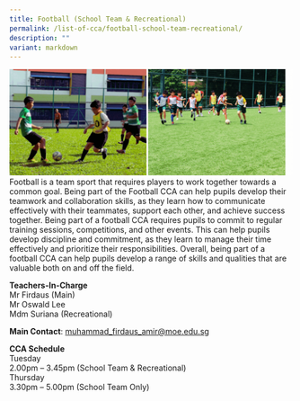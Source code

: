 ```yaml
---
title: Football (School Team & Recreational)
permalink: /list-of-cca/football-school-team-recreational/
description: ""
variant: markdown
---
```

![](/images/CCAs/2023_Football_CCA_GIF.gif)
Football is a team sport that requires players to work together towards a common goal. Being part of the Football CCA can help pupils develop their teamwork and collaboration skills, as they learn how to communicate effectively with their teammates, support each other, and achieve success together. Being part of a football CCA requires pupils to commit to regular training sessions, competitions, and other events. This can help pupils develop discipline and commitment, as they learn to manage their time effectively and prioritize their responsibilities. Overall, being part of a football CCA can help pupils develop a range of skills and qualities that are valuable both on and off the field.

**Teachers-In-Charge**
<br>Mr Firdaus (Main)
<br>Mr Oswald Lee
<br>Mdm Suriana (Recreational)

**Main Contact**: muhammad_firdaus_amir@moe.edu.sg

**CCA Schedule**
<br>Tuesday
<br>2.00pm – 3.45pm (School Team &amp; Recreational)
<br>Thursday
<br>3.30pm – 5.00pm (School Team Only)